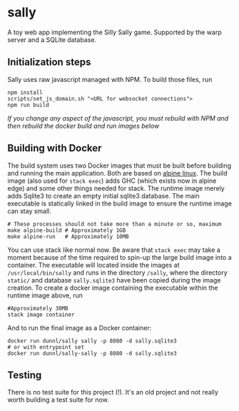 # sally

A toy web app implementing the Silly Sally game. Supported by the warp server
and a SQLite database.

## Initialization steps

Sally uses raw javascript managed with NPM. To build those files, run 

```
npm install
scripts/set_js_domain.sh "<URL for websocket connections">
npm run build
```

*If you change any aspect of the javascript, you must rebuild with NPM and then rebuild the docker build and run images below*

## Building with Docker

The build system uses two Docker images that must be built before building and running the main application. Both are based on [alpine linux](https://alpinelinux.org). The build image (also used for `stack exec`) adds GHC (which exists now in alpine edge) and some other things needed for stack. The runtime image merely adds Sqlite3 to create an empty initial sqlite3 database. The main executable is statically linked in the build image to ensure the runtime image can stay small.

```
# These processes should not take more than a minute or so, maximum
make alpine-build # Approximately 1GB
make alpine-run   # Approximately 10MB
```

You can use stack like normal now. Be aware that `stack exec` may take a moment because of the time required to spin-up the large build image into a container. The executable will located inside the images at `/usr/local/bin/sally` and runs in the directory `/sally`, where the directory `static/` and database `sally.sqlite3` have been copied during the image creation. To create a docker image containing the executable within the runtime image above, run

```
#Approximately 30MB
stack image container
```

And to run the final image as a Docker container:

```
docker run dunnl/sally sally -p 8080 -d sally.sqlite3
# or with entrypoint set
docker run dunnl/sally-sally -p 8080 -d sally.sqlite3
```


## Testing

There is no test suite for this project (!). It's an old project and not really
worth building a test suite for now.
